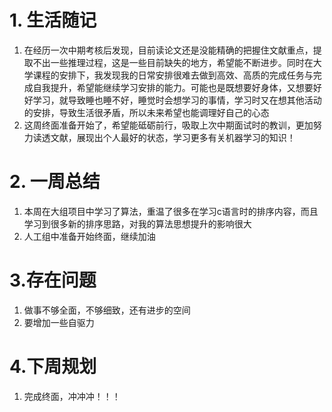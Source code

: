 # 1. 生活随记

1. 在经历一次中期考核后发现，目前读论文还是没能精确的把握住文献重点，提取不出一些推理过程，这是一些目前缺失的地方，希望能不断进步。同时在大学课程的安排下，我发现我的日常安排很难去做到高效、高质的完成任务与完成自我提升，希望能继续学习安排的能力。可能也是既想要好身体，又想要好好学习，就导致睡也睡不好，睡觉时会想学习的事情，学习时又在想其他活动的安排，导致生活很矛盾，所以未来希望也能调理好自己的心态
2. 这周终面准备开始了，希望能砥砺前行，吸取上次中期面试时的教训，更加努力读透文献，展现出个人最好的状态，学习更多有关机器学习的知识！

# 2. 一周总结

1. 本周在大组项目中学习了算法，重温了很多在学习c语言时的排序内容，而且学习到很多新的排序思路，对我的算法思想提升的影响很大
2. 人工组中准备开始终面，继续加油

# 3.存在问题

1. 做事不够全面，不够细致，还有进步的空间
2. 要增加一些自驱力

# 4.下周规划

1. 完成终面，冲冲冲！！！